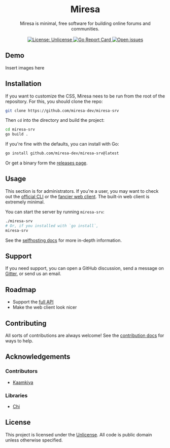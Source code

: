 <h1 align="center">Miresa</h1>

<p align="center">
Miresa is minimal, free software for building online forums and communities.
<br/><br/>
<a href="./LICENSE">
    <img
        alt="License: Unlicense"
        src="https://img.shields.io/badge/License-Unlicense-green.svg"
    />
</a>
<a href="https://goreportcard.com/github.com/miresa-dev/miresa-srv">
    <img
        alt="Go Report Card"
        src="https://goreportcard.com/badge/github.com/miresa-dev/miresa/srv"
    />
</a>
<a href="https://github.com/miresa-dev/miresa-srv/issues">
    <img
        alt="Open issues"
        src="https://img.shields.io/github/issues/miresa-dev/miresa-srv"
    />
</a>
</p>

## Demo

Insert images here

## Installation

If you want to customize the CSS, Miresa nees to be run from the root of the
repository. For this, you should clone the repo:

```bash
git clone https://github.com/miresa-dev/miresa-srv
````

Then `cd` into the directory and build the project:

```bash
cd miresa-srv
go build .
```

If you're fine with the defaults, you can install with Go:

```bash
go install github.com/miresa-dev/miresa-srv@latest
``` 

Or get a binary form the
[releases page](https://github.com/miresa-dev/miresa-srv/releases).

## Usage

This section is for administrators. If you're a user, you may want to check out
the [official CLI](https://github.com/miresa-dev/mirec) or the
[fancier web client](https://github.com/miresa-dev/mirer). The built-in web
client is extremely minimal.

You can start the server by running `miresa-srv`:

```bash
./miresa-srv
# Or, if you installed with `go install`,
miresa-srv
```

See the [selfhosting docs](https://miresa-dev.github.io/doc/selfhost) for more
in-depth information.

## Support

If you need support, you can open a GitHub discussion, send a message on
[Gitter](https://matrix.to/#/#miresa:gitter.im), or send us an email.

## Roadmap

* Support the [full API](https://miresa-dev.github.io/doc/api/ref)
* Make the web client look nicer

## Contributing

All sorts of contributions are always welcome! See the [contribution docs](https://miresa-dev.github.io/doc/code/contrib) for ways to help.

## Acknowledgements

### Contributors

* [Kaamkiya](https://github.com/Kaamkiya)
<!--S:CONTRIBUTORS-->
<!--E:CONTRIBUTORS-->

### Libraries

* [Chi](https://go-chi.io)

## License

This project is licensed under the [Unlicense](./LICENSE). All code is public domain unless otherwise specified.

